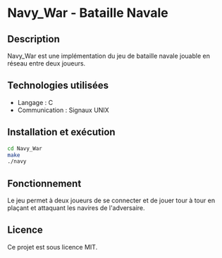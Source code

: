 # Navy_War - Bataille Navale

## Description
Navy_War est une implémentation du jeu de bataille navale jouable en réseau entre deux joueurs.

## Technologies utilisées
- Langage : C
- Communication : Signaux UNIX

## Installation et exécution
```bash
cd Navy_War
make
./navy
```

## Fonctionnement
Le jeu permet à deux joueurs de se connecter et de jouer tour à tour en plaçant et attaquant les navires de l'adversaire.

## Licence
Ce projet est sous licence MIT.

